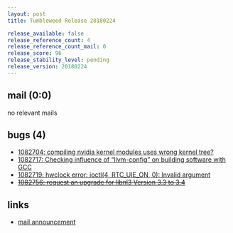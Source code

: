 ```yaml
---
layout: post
title: Tumbleweed Release 20180224

release_available: false
release_reference_count: 4
release_reference_count_mail: 0
release_score: 96
release_stability_level: pending
release_version: 20180224
---
```


## mail (0:0)

no relevant mails

## bugs (4)

<!--more-->

- [1082704: compiling nvidia kernel modules uses wrong kernel tree?](https://bugzilla.opensuse.org/show_bug.cgi?id=1082704)
- [1082717: Checking influence of “llvm-config” on building software with GCC](https://bugzilla.opensuse.org/show_bug.cgi?id=1082717)
- [1082719: hwclock error: ioctl(4, RTC_UIE_ON, 0): Invalid argument](https://bugzilla.opensuse.org/show_bug.cgi?id=1082719)
- ~~[1082756: request an upgrade for libnl3 Version 3.3 to 3.4](https://bugzilla.opensuse.org/show_bug.cgi?id=1082756)~~



## links

- [mail announcement](https://lists.opensuse.org/opensuse-factory/2018-02/msg01117.html)
